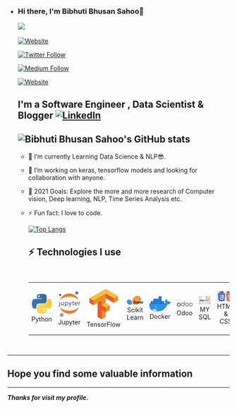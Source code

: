 - ### Hi there, I'm Bibhuti Bhusan Sahoo👋
  ![](https://komarev.com/ghpvc/?username=Bibhuti5&color=green)  

  [![Website](https://img.shields.io/website?label=Bibhuti5&style=for-the-badge&url=https%3A%2F%2Fcodestackr.com)](https://www.linkedin.com/in/bibhutibhusansahoo97/)
  
  [![Twitter Follow](https://img.shields.io/twitter/follow/Bibhuti52675983?color=1DA1F2&logo=twitter&style=for-the-badge)](https://twitter.com/Bibhuti52675983)

  [![Medium Follow](https://img.shields.io/twitter/follow/Bibhuti52675983?color=1DA1F2&logo=medium&style=for-the-badge)](https://medium.com/@bibhutibhusan504)

  [![Website](https://img.shields.io/badge/Website-HONGOUT-yellow)](https://www.hongout.com/)

  ## I'm a Software Engineer , Data Scientist & Blogger  [![LinkedIn](https://img.shields.io/badge/linkedin-%230077B5.svg?style=for-the-badge&logo=linkedin&logoColor=white)](https://www.linkedin.com/in/bibhutibhusansahoo97/)
    ![Bibhuti Bhusan Sahoo's GitHub stats](https://github-readme-stats.vercel.app/api?username=Bibhuti5&show_icons=true&theme=algolia)
  ---

  <!-- * 🔭 I am Currently working as **Sr.Data Scientist** at [Cygnet 🦢](https://cygnet-infotech.com/) -->

  - 🌱 I’m currently Learning Data Science & NLP😎.
  
  - 👯 I’m working on keras, tensorflow  models and looking for  collaboration with anyone.
  
  - 🥅 2021 Goals: Explore the more and more research of Computer vision, Deep learning, NLP, Time Series Analysis etc.

  - ⚡ Fun fact: I love to code.
  
    [![Top Langs](https://github-readme-stats.vercel.app/api/top-langs/?username=Bibhuti5&langs_count=5&theme=algolia)](https://github.com/anuraghazra/github-readme-stats)
    
      
    
    ## ⚡  Technologies I use 
    
    <br>
    
    <div align="center">
        <table align="center">
            <tr>
                <td align="center" width="140" height="112.43">
                    <img src="./assets/icons/python.jpeg" width="65px"/>
                    <br /> Python
                </td>
                <td align="center" width="140" height="112.43">
                    <img src="./assets/icons/jupyter.png" width="65px"/>
                    <br /> Jupyter
                </td>
                <td align="center" width="140" height="112.43">
                    <img src="./assets/icons/tensorflow.png" width="65px"/>
                    <br /> TensorFlow
                </td>
                <td align="center" width="140" height="112.43">
                    <img src="./assets/icons/scikitlearn.png" width="65px"/>
                    <br /> Scikit Learn
                </td>               
                <td align="center" width="140" height="112.43">
                    <img src="./assets/icons/docker.png" width="65px"/>
                    <br /> Docker
                </td>
                <td align="center" width="140" height="112.43">
                    <img src="./assets/icons/odoo.png" width="65px"/>
                    <br /> Odoo
                </td>
                <td align="center" width="140" height="112.43">
                    <img src="./assets/icons/sql.png" width="65px"/>
                    <br /> MY SQL
                </td>
                <td align="center" width="140" height="112.43">
                    <img src="./assets/icons/html.png" width="65px"/>
                    <br /> HTML & CSS
                </td>
                <td align="center" width="140" height="112.43">
                    <img src="./assets/icons/power.png" width="65px"/>
                    <br />Power BI
                </td>
            </tr>
        </table>
    </div>
    <br>

---
## Hope you find some valuable information

<!-- 💾 365 Days of Computer Vision - [🔗](https://github.com/ashishpatel26/365-Days-Computer-Vision-Learning-Linkedin-Post) -->

---

***Thanks for visit my profile.***
